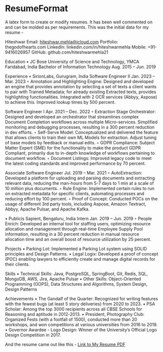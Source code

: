 # ResumeFormat
A latex form to create or modify resumes. It has been well commented on and can be molded as per requirements. This was the initial data for my resume - 


Hiteshwar
Email: hiteshwar.mehla@icloud.com
Portfolio: thegodofhearts.com
LinkedIn: linkedin.com/in/hiteshwarmehla
Mobile: +91-9416026957
GitHub: github.com/hiteshwarmehla21

Education
• JC Bose University of Science and Technology, YMCA Faridabad, India
  Bachelor of Information Technology
  Aug. 2015 – Jun. 2019

Experience
• SirionLabs, Gurugram, India
  Software Engineer II
  Jan. 2023 – Mar. 2023
    ◦ Annotation and Highlighting Engine: Designed and developed an engine that provides annotation by selecting a set of texts a client wants to pair with Trained Metadata; for already existing Extracted texts, provides highlighting functionalities. Integrated with 2 OCR services (Abbyy, Aspose) to achieve this. Improved lookup times by 500 percent.

  Software Engineer I
  Apr. 2021 – Dec. 2022
    ◦ Extraction Stage Orchestrator: Designed and developed an orchestrator that streamlines complex Document Completion workflows across multiple Micro-services. Simplified monitoring and debugging processes, resulting in a 300 percent reduction in dev efforts.
    ◦ Self-Serve Model: Conceptualized and delivered the feature that allows clients to train their own ML Models for extraction. Adjust tuning of base models by feedback or manual edits.
    ◦ GDPR Compliance: Subject Matter Expert (SME) for the functionality to make the product GDPR Compliant, primarily due to in-depth knowledge of workflows pertaining to document workflow.
    ◦ Document Listings: Improved legacy code to meet the latest coding standards and improved performance by 70 percent.

  Associate Software Engineer
  Jul. 2019 – Mar. 2021
    ◦ AutoExtraction: Developed a platform for uploading and parsing documents and extracting relevant data, reducing the man-hours from 5-7 days to 1 min at a scale of 10 million plus documents.
    ◦ Rule Engine: Implemented certain rules to run on extracted metadata for specific clients, automating processes and reducing effort by 100 percent.
    ◦ Proof of Concept: Conducted POCs on the usage of different 3rd party tools, including Aspose, Amazon Textract, Abbyy, Apache Pulsar, and Apache Kafka.

• Publicis Sapient, Bengaluru, India
  Intern
  Jan. 2019 – Jun. 2019
    ◦ People Enrich: Developed an internal tool for staffing users, optimizing resource allocation and management through real-time Employee Supply Pool information, resulting in a 30 percent reduction in manual resource allocation time and an overall boost of resource utilization by 25 percent.

Projects
• Parking Lot: Implemented a Parking Lot system using SOLID principles and Design Patterns.
• Legal Logix: Developed a proof of concept (POC) enabling lawyers to efficiently create and manage digital records for their clients.

Skills
• Technical Skills: Java, PostgreSQL, SpringBoot, Git, Redis, SQL, MongoDB, AWS, Jira, Apache Pulsar
• Other Skills: Object-Oriented Programming (OOPS), Data Structures and Algorithms, System Design, Design Patterns

Achievements
• The Gandalf of the Quarter: Recognized for writing features with the fewest bugs (at least 5 story deliveries) from 2020 to 2023.
• PSA Scholar: Among the top 3000 recipients across all CBSE Schools for Reasoning and aptitude in 2012-2013.
• President, Photography Club: Organized Fests (with a footfall of 1500), conducted more than 20 workshops, and won competitions at various universities from 2016 to 2019.
• Governor Awardee - Logo Design: Winner of the University’s Official Logo Design Competition in 2017.



And the resume came out like this - [Link to My Resume PDF](https://github.com/hiteshwarmehla21/ResumeFormat/blob/main/Hiteshwar%20Resume.pdf)

